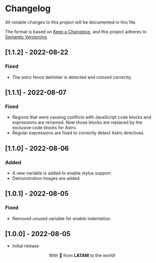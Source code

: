 # Changelog

All notable changes to this project will be documented in this file.

The format is based on [Keep a Changelog](https://keepachangelog.com/en/1.0.0/), and this project adheres to [Semantic Versioning](https://semver.org/spec/v2.0.0.html).

## [1.1.2] - 2022-08-22

### Fixed

- The astro fence delimiter is detected and colored correctly.

## [1.1.1] - 2022-08-07

### Fixed

- Regions that were causing conflicts with JavaScript code blocks and expressions are renamed. Now those blocks are replaced by the exclusive code blocks for Astro.
- Regular expressions are fixed to correctly detect Astro directives.

## [1.1.0] - 2022-08-06

### Added

- A new variable is added to enable stylus support.
- Demonstration images are added.

## [1.0.1] - 2022-08-05

### Fixed

- Removed unused variable for enable indentation.

## [1.0.0] - 2022-08-05

- Initial release

<p align="center">With 💖 from <strong>LATAM</strong> to the world!</p>
